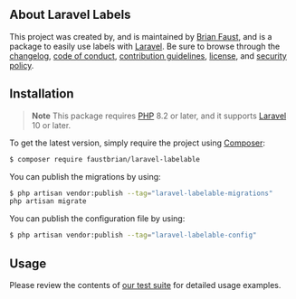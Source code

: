 ## About Laravel Labels

This project was created by, and is maintained by [Brian Faust](https://github.com/faustbrian), and is a package to easily use labels with [Laravel](https://laravel.com/). Be sure to browse through the [changelog](CHANGELOG.md), [code of conduct](.github/CODE_OF_CONDUCT.md), [contribution guidelines](.github/CONTRIBUTING.md), [license](LICENSE), and [security policy](.github/SECURITY.md).

## Installation

> **Note**
> This package requires [PHP](https://www.php.net/) 8.2 or later, and it supports [Laravel](https://laravel.com/) 10 or later.

To get the latest version, simply require the project using [Composer](https://getcomposer.org/):

```bash
$ composer require faustbrian/laravel-labelable
```

You can publish the migrations by using:

```bash
$ php artisan vendor:publish --tag="laravel-labelable-migrations"
php artisan migrate
```

You can publish the configuration file by using:

```bash
$ php artisan vendor:publish --tag="laravel-labelable-config"
```

## Usage

Please review the contents of [our test suite](/tests) for detailed usage examples.
